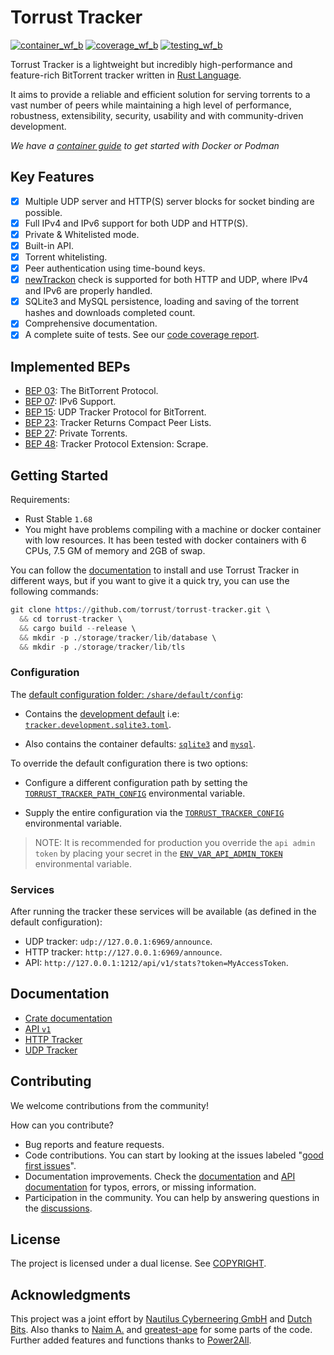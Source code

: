# Torrust Tracker

[![container_wf_b]][container_wf] [![coverage_wf_b]][coverage_wf] [![testing_wf_b]][testing_wf]

Torrust Tracker is a lightweight but incredibly high-performance and feature-rich BitTorrent tracker written in [Rust Language][rust].

It aims to provide a reliable and efficient solution for serving torrents to a vast number of peers while maintaining a high level of performance, robustness, extensibility, security, usability and with community-driven development.

_We have a [container guide][containers.md] to get started with Docker or Podman_

## Key Features

* [x] Multiple UDP server and HTTP(S) server blocks for socket binding are possible.
* [x] Full IPv4 and IPv6 support for both UDP and HTTP(S).
* [x] Private & Whitelisted mode.
* [x] Built-in API.
* [x] Torrent whitelisting.
* [x] Peer authentication using time-bound keys.
* [x] [newTrackon][newtrackon] check is supported for both HTTP and UDP, where IPv4 and IPv6 are properly handled.
* [x] SQLite3 and MySQL persistence, loading and saving of the torrent hashes and downloads completed count.
* [x] Comprehensive documentation.
* [x] A complete suite of tests. See our [code coverage report][coverage].

## Implemented BEPs

* [BEP 03]: The BitTorrent Protocol.
* [BEP 07]: IPv6 Support.
* [BEP 15]: UDP Tracker Protocol for BitTorrent.
* [BEP 23]: Tracker Returns Compact Peer Lists.
* [BEP 27]: Private Torrents.
* [BEP 48]: Tracker Protocol Extension: Scrape.


## Getting Started

Requirements:

* Rust Stable `1.68`
* You might have problems compiling with a machine or docker container with low resources. It has been tested with docker containers with 6 CPUs, 7.5 GM of memory and 2GB of swap.

You can follow the [documentation] to install and use Torrust Tracker in different ways, but if you want to give it a quick try, you can use the following commands:

```s
git clone https://github.com/torrust/torrust-tracker.git \
  && cd torrust-tracker \
  && cargo build --release \
  && mkdir -p ./storage/tracker/lib/database \
  && mkdir -p ./storage/tracker/lib/tls
```

### Configuration

The [default configuration folder: `/share/default/config`][share.default.config]:

- Contains the [development default][src.bootstrap.config.default] i.e: [`tracker.development.sqlite3.toml`][tracker.development.sqlite3.toml].

- Also contains the container defaults: [`sqlite3`][tracker.container.sqlite3.toml] and [`mysql`][tracker.container.mysql.toml].

To override the default configuration there is two options:

- Configure a different configuration path by setting the [`TORRUST_TRACKER_PATH_CONFIG`][src.bootstrap.config.path.config] environmental variable.

- Supply the entire configuration via the [`TORRUST_TRACKER_CONFIG`][src.bootstrap.config.config] environmental variable.


> NOTE: It is recommended for production you override the `api admin token` by placing your secret in the [`ENV_VAR_API_ADMIN_TOKEN`][src.bootstrap.config.admin.token] environmental variable.


### Services
After running the tracker these services will be available (as defined in the default configuration):

* UDP tracker: `udp://127.0.0.1:6969/announce`.
* HTTP tracker: `http://127.0.0.1:6969/announce`.
* API: `http://127.0.0.1:1212/api/v1/stats?token=MyAccessToken`.

## Documentation

* [Crate documentation]
* [API `v1`]
* [HTTP Tracker]
* [UDP Tracker]

## Contributing

We welcome contributions from the community!

How can you contribute?

* Bug reports and feature requests.
* Code contributions. You can start by looking at the issues labeled "[good first issues]".
* Documentation improvements. Check the [documentation] and [API documentation] for typos, errors, or missing information.
* Participation in the community. You can help by answering questions in the [discussions].

## License

The project is licensed under a dual license. See [COPYRIGHT].

## Acknowledgments

This project was a joint effort by [Nautilus Cyberneering GmbH][nautilus] and [Dutch Bits]. Also thanks to [Naim A.] and [greatest-ape] for some parts of the code. Further added features and functions thanks to [Power2All].



[container_wf]: https://github.com/torrust/torrust-tracker/actions/workflows/container.yaml
[container_wf_b]: https://github.com/torrust/torrust-tracker/actions/workflows/container.yaml/badge.svg
[coverage_wf]: https://github.com/torrust/torrust-tracker/actions/workflows/coverage.yaml
[coverage_wf_b]: https://github.com/torrust/torrust-tracker/actions/workflows/coverage.yaml/badge.svg
[testing_wf]: https://github.com/torrust/torrust-tracker/actions/workflows/testing.yaml
[testing_wf_b]: https://github.com/torrust/torrust-tracker/actions/workflows/testing.yaml/badge.svg

[rust]: https://www.rust-lang.org/
[newtrackon]: https://newtrackon.com/
[coverage]: https://app.codecov.io/gh/torrust/torrust-tracker

[BEP 03]: https://www.bittorrent.org/beps/bep_0003.html
[BEP 07]: https://www.bittorrent.org/beps/bep_0007.html
[BEP 15]: http://www.bittorrent.org/beps/bep_0015.html
[BEP 23]: http://bittorrent.org/beps/bep_0023.html
[BEP 27]: http://bittorrent.org/beps/bep_0027.html
[BEP 48]: http://bittorrent.org/beps/bep_0048.html

[containers.md]: ./docs/containers.md

[share.default.config]: ./share/default/config/
[tracker.development.sqlite3.toml]: ./share/default/config/tracker.development.sqlite3.toml
[src.bootstrap.config.default]: ./src/bootstrap/config.rs#L18
[tracker.container.sqlite3.toml]: ./share/default/config/tracker.container.sqlite3.toml
[tracker.container.mysql.toml]: ./share/default/config/tracker.container.mysql.toml
[share.container.entry_script_sh.default]: ./share/container/entry_script_sh#L10

[src.bootstrap.config.path.config]: ./src/bootstrap/config.rs#L15
[src.bootstrap.config.config]: ./src/bootstrap/config.rs#L11
[src.bootstrap.config.admin.token]: ./src/bootstrap/config.rs#L12

[Crate documentation]: https://docs.rs/torrust-tracker/
[API `v1`]: https://docs.rs/torrust-tracker/3.0.0-alpha.4/torrust_tracker/servers/apis/v1
[HTTP Tracker]: https://docs.rs/torrust-tracker/3.0.0-alpha.4/torrust_tracker/servers/http
[UDP Tracker]: https://docs.rs/torrust-tracker/3.0.0-alpha.4/torrust_tracker/servers/udp

[good first issues]: https://github.com/torrust/torrust-tracker/issues?q=is%3Aissue+is%3Aopen+label%3A%22good+first+issue%22
[documentation]: https://docs.rs/torrust-tracker/
[API documentation]: https://docs.rs/torrust-tracker/3.0.0-alpha.4/torrust_tracker/servers/apis/v1
[discussions]: https://github.com/torrust/torrust-tracker/discussions

[COPYRIGHT]: ./COPYRIGHT

[nautilus]: https://nautilus-cyberneering.de/
[Dutch Bits]: https://dutchbits.nl
[Naim A.]: https://github.com/naim94a/udpt
[greatest-ape]: https://github.com/greatest-ape/aquatic
[Power2All]: https://github.com/power2all
